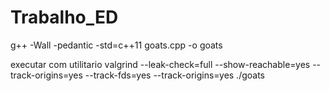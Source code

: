# Trabalho_ED
g++ -Wall -pedantic -std=c++11 goats.cpp -o goats

executar com utilitario 
valgrind --leak-check=full --show-reachable=yes --track-origins=yes --track-fds=yes --track-origins=yes ./goats <parametros> 

